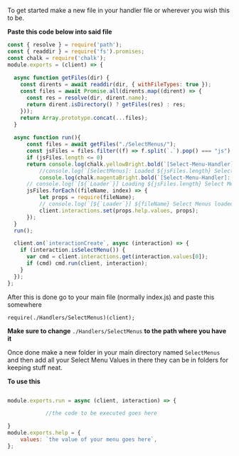 To get started make a new file in your handler file or wherever you wish this to be.

**Paste this code below into said file**

```js
const { resolve } = require('path');
const { readdir } = require('fs').promises;
const chalk = require('chalk');
module.exports = (client) => {
  
  async function getFiles(dir) {
    const dirents = await readdir(dir, { withFileTypes: true });
    const files = await Promise.all(dirents.map((dirent) => {
      const res = resolve(dir, dirent.name);
      return dirent.isDirectory() ? getFiles(res) : res;
    }));
    return Array.prototype.concat(...files);
  }
  
  async function run(){
      const files = await getFiles("./SelectMenus/");
      const jsFiles = files.filter((f) => f.split(`.`).pop() === "js")
      if (jsFiles.length <= 0)
      return console.log(chalk.yellowBright.bold(`[Select-Menu-Handler] No loadable Menus detected`));
          //console.log(`[SelectMenus]: Loaded ${jsFiles.length} SelectMenus`);
          console.log(chalk.magentaBright.bold(`[Select-Menu-Handler]: Loaded ${jsFiles.length} SelectMenus`))
      // console.log(`[${`Loader`}] Loading ${jsFiles.length} Select Menus`);
      jsFiles.forEach((fileName, index) => {
          let props = require(fileName);
          // console.log(`[${`Loader`}] ${fileName} Select Menus loaded (${index + 1})`)
          client.interactions.set(props.help.values, props);
      });
  }
  run();

  client.on(`interactionCreate`, async (interaction) => {
    if (interaction.isSelectMenu()) {
      var cmd = client.interactions.get(interaction.values[0]);
      if (cmd) cmd.run(client, interaction);
    }
  });
};
```

After this is done go to your main file (normally index.js) and paste this somewhere

`require(./Handlers/SelectMenus)(client);`

**Make sure to change** `./Handlers/SelectMenus` **to the path where you have it**


Once done make a new folder in your main directory named `SelectMenus` and then add all your Select Menu Values in there they can be in folders for keeping stuff neat.

**To use this**

```js

module.exports.run = async (client, interaction) => {

            //the code to be executed goes here

}
module.exports.help = {
    values: `the value of your menu goes here`,
};
```
